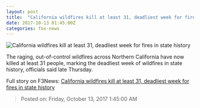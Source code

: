 ```yaml
---
layout: post
title:  "California wildfires kill at least 31, deadliest week for fires in state history"
date: 2017-10-13 01:45:00Z
categories: fox-news
---
```


![California wildfires kill at least 31, deadliest week for fires in state history](http://a57.foxnews.com/images.foxnews.com/content/fox-news/us/2017/10/12/california-wildfires-may-have-been-sparked-by-power-lines-as-death-toll-climbs-to-23/_jcr_content/article-text/article-par-8/inline_spotlight_ima/image.img.jpg/612/344/1507813250873.jpg?ve=1&tl=1)

The raging, out-of-control wildfires across Northern California have now killed at least 31 people, marking the deadliest week of wildfires in state history, officials said late Thursday.


Full story on F3News: [California wildfires kill at least 31, deadliest week for fires in state history](http://www.f3nws.com/n/zNVZTF)

> Posted on: Friday, October 13, 2017 1:45:00 AM
